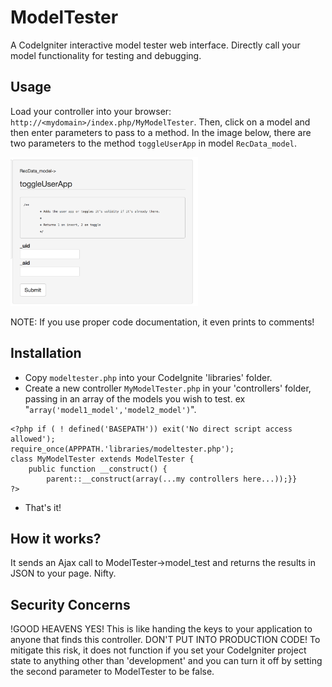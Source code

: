 # ModelTester
A CodeIgniter interactive model tester web interface. Directly call your model functionality for testing and debugging.

## Usage
Load your controller into your browser: `http://<mydomain>/index.php/MyModelTester`. Then, click on a model and then enter parameters to pass to a method.  In the image below, there are two parameters to the method `toggleUserApp` in model `RecData_model`.

<img src='imgs/amethod.png' width='300px' />

NOTE: If you use proper code documentation, it even prints to comments!


## Installation
* Copy `modeltester.php` into your CodeIgnite 'libraries' folder. 
* Create a new controller `MyModelTester.php` in your 'controllers' folder, passing in an array of the models you wish to test. ex "`array('model1_model','model2_model')`".
```
<?php if ( ! defined('BASEPATH')) exit('No direct script access allowed');
require_once(APPPATH.'libraries/modeltester.php');
class MyModelTester extends ModelTester {
    public function __construct() {
        parent::__construct(array(...my controllers here...));}}
?>
```
* That's it!


## How it works?

It sends an Ajax call to ModelTester->model_test and returns the results in JSON to your page. Nifty.

## Security Concerns

!GOOD HEAVENS YES! This is like handing the keys to your application to anyone that finds this controller. DON'T PUT INTO PRODUCTION CODE! To mitigate this risk, it does not function if you set your CodeIgniter project state to anything other than 'development' and you can turn it off by setting the second parameter to ModelTester to be false.
